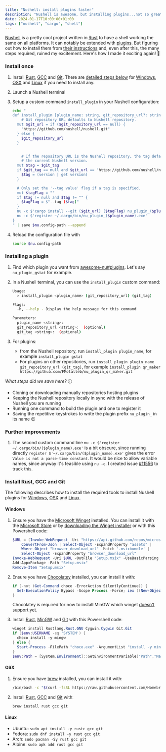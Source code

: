 ```yaml
---
title: "Nushell: install plugins faster"
description: "Nushell is awesome, but installing plugins...not so great...let's make it great!"
date: 2024-01-17T10:00:00+01:00
tags: ["nushell", "cargo", "shell"]
---
```


[Nushell](https://www.nushell.sh/) is a pretty cool project written in [Rust](https://www.rust-lang.org/) to have a shell working the same on all platforms.
It can notably be extended with [plugins](https://www.nushell.sh/book/plugins.html).
But figuring out how to install them from [their instructions](https://www.nushell.sh/book/plugins.html#adding-a-plugin) and, even after this, the many steps required, ruined my excitement.
Here's how I made it exciting again! 🚀

### Install once

1. Install [Rust](https://www.rust-lang.org/), [GCC](https://gcc.gnu.org/) and [Git](https://git-scm.com/). There are [detailed steps below](#install-rust-gcc-and-git) for [Windows](#windows), [OSX](#osx) and [Linux](#linux) if you need to install any.
1. Launch a Nushell terminal
1. Setup a custom command `install_plugin` in your Nushell configuration:

    ```sh
    echo "
    def install_plugin [plugin_name: string, git_repository_url?: string, git_tag?: string] {
        # Git repository URL defaults to Nushell repository.
      mut $git_url = if ($git_repository_url == null) {
        "https://github.com/nushell/nushell.git"
      } else {
        $git_repository_url
      }


        # If the repository URL is the Nushell repository, the tag defaults to
        # the current Nushell version.
      mut $tag = $git_tag
      if $git_tag == null and $git_url == "https://github.com/nushell/nushell.git" {
        $tag = (version | get version)
      }

      # Only set the '--tag value' flag if a tag is specified.
      mut $tagFlag = ""
      if $tag != null and $tag != "" {
        $tagFlag = $"--tag ($tag)"
      }
      nu -c $'cargo install --git ($git_url) ($tagFlag) nu_plugin_($plugin_name)';
      nu -c $'register ~/.cargo/bin/nu_plugin_($plugin_name).exe'
    }
    " | save $nu.config-path --append
    ```

1. Reload the configuration file with

    ```sh
    source $nu.config-path
    ```

### Installing a plugin

1. Find which plugin you want from [awesome-nu#plugins](https://github.com/nushell/awesome-nu#plugins). Let's say `nu_plugin_gstat` for example.
1. In a Nushell terminal, you can use the `install_plugin` custom command:

    ```sh
    Usage:
      > install_plugin <plugin_name> (git_repository_url) (git_tag)

    Flags:
      -h, --help - Display the help message for this command

    Parameters:
      plugin_name <string>:
      git_repository_url <string>:  (optional)
      git_tag <string>:  (optional)
    ```

1. For plugins:
    - from the Nushell repository, run `install_plugin plugin_name`, for example `install_plugin gstat`
    - For plugins on other repositories, run `install_plugin plugin_name git_repository_url (git_tag)`, for example
    `install_plugin qr_maker https://github.com/FMotalleb/nu_plugin_qr_maker.git`

*What steps did we save here?* 🕥

- Cloning or downloading manually repositories hosting plugins
- Keeping the Nushell repository locally in sync with the release of Nushell you are running
- Running one command to build the plugin and one to register it
- Saving the repetitive keystrokes to write the plugin prefix `nu_plugin_` in its name 😉

### Further improvements

1. The second custom command line `nu -c $'register ~/.cargo/bin/($plugin_name).exe'` is a bit obscure,
since running directly `register $'~/.cargo/bin/($plugin_name).exe'` gives the error `Value is not a parse-time constant`.
It would be nice to allow variable names, since anyway it's feasible using `nu -c`.
I created issue [#11556](https://github.com/nushell/nushell/issues/11556) to track this.

### Install Rust, GCC and Git

The following describes how to install the required tools to install Nushell plugins for [Windows](#windows), [OSX](#osx) and [Linux](#linux).

#### Windows

1. Ensure you have the [Microsoft Winget](https://github.com/microsoft/winget-cli) installed.
You can install it with the [Microsoft Store](https://www.microsoft.com/store/productId/9NBLGGH4NNS1?ocid=pdpshare) or by [downloading the Winget installer](https://aka.ms/getwinget) or with this Powershell code:

    ```powershell
    $URL = (Invoke-WebRequest -Uri "https://api.github.com/repos/microsoft/winget-cli/releases/latest").Content |
        ConvertFrom-Json | Select-Object -ExpandProperty "assets" |
        Where-Object "browser_download_url" -Match '.msixbundle' |
        Select-Object -ExpandProperty "browser_download_url"
    Invoke-WebRequest -Uri $URL -OutFile "Setup.msix" -UseBasicParsing
    Add-AppxPackage -Path "Setup.msix"
    Remove-Item "Setup.msix"
    ```

1. Ensure you have [Chocolatey](https://chocolatey.org/) installed, you can install it with:

    ```powershell
    if (-not (Get-Command choco -ErrorAction SilentlyContinue)) {
      Set-ExecutionPolicy Bypass -Scope Process -Force; iex ((New-Object System.Net.WebClient).DownloadString('https://chocolatey.org/install.ps1'))
    }
    ```

    Chocolatey is required for now to install MinGW which winget [doesn't support yet](https://github.com/microsoft/winget-pkgs/issues/122962).

1. Install [Rust](https://www.rust-lang.org/), [MinGW](https://www.mingw-w64.org/) and [Git](https://git-scm.com/) with this Powershell code:

    ```powershell
    winget install Rustlang.Rust.GNU Cygwin.Cygwin Git.Git
    if ($env:USERNAME -eq 'SYSTEM') {
      choco install -y mingw
    } else {
      Start-Process -FilePath "choco.exe" -ArgumentList "install -y mingw" -Verb RunAs -Wait
    }
    $env:Path = [System.Environment]::GetEnvironmentVariable("Path","Machine") + ";" + [System.Environment]::GetEnvironmentVariable("Path","User")
    ```

#### OSX

1. Ensure you have [brew](https://brew.sh/) installed, you can install it with:

    ```bash
    /bin/bash -c "$(curl -fsSL https://raw.githubusercontent.com/Homebrew/install/HEAD/install.sh)"
    ```

1. Install [Rust](https://www.rust-lang.org/), [GCC](https://gcc.gnu.org/) and [Git](https://git-scm.com/) with:

    ```bash
    brew install rust gcc git
    ```

#### Linux

- Ubuntu: `sudo apt install -y rustc gcc git`
- Fedora: `sudo dnf install -y rust gcc git`
- Arch: `sudo pacman -Sy rust gcc git`
- Alpine: `sudo apk add rust gcc git`
